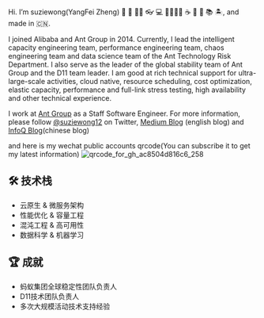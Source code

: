 Hi. I’m suziewong(YangFei Zheng) 🤗 👱 🧑‍💻 👓 💻 👨‍👩‍👧‍👦 ☕ 🍵 🍺 📚 🏝, and made in 🇨🇳.

I joined Alibaba and Ant Group in 2014. Currently, I lead the intelligent capacity engineering team, performance engineering team, chaos engineering team and  data science team of the Ant Technology Risk Department. I also serve as the leader of the global stability team of Ant Group and the D11 team leader.  I am good at rich technical support for ultra-large-scale activities, cloud native, resource scheduling, cost optimization, elastic capacity, performance and full-link stress testing, high availability and other technical experience. 

I work at [Ant Group](https://www.antgroup.com/en) as a Staff Software Engineer. For more information, please follow [@suziewong12](https://twitter.com/suziewong12) on Twitter,  [Medium Blog](https://medium.com/@monkeysuzie) (english blog) and  [InfoQ Blog](https://www.infoq.cn/profile/81FF55C3111444/publish)(chinese blog) 

and here is my wechat public accounts qrcode(You can subscribe it to get my latest information)
![qrcode_for_gh_ac8504d816c6_258](https://user-images.githubusercontent.com/1535119/173273425-5573cce6-d18f-4510-997f-db12f429b6cf.jpg)

<!--

**suziewong/suziewong** is a ✨ _special_ ✨ repository because its `README.md` (this file) appears on your GitHub profile.


Here are some ideas to get you started:

- 🔭 I’m currently working on ...
- 🌱 I’m currently learning ...
- 👯 I’m looking to collaborate on ...
- 🤔 I’m looking for help with ...
- 💬 Ask me about ...
- 📫 How to reach me: ...
- 😄 Pronouns: ...
- ⚡ Fun fact: ...
-- add my [LinkedIn](https://www.linkedin.cn/incareer/in/%E6%B4%8B%E9%A3%9E-%E9%83%91-99272275) ,
-->

## 🛠 技术栈

- 云原生 & 微服务架构
- 性能优化 & 容量工程
- 混沌工程 & 高可用性
- 数据科学 & 机器学习

## 🏆 成就

- 蚂蚁集团全球稳定性团队负责人
- D11技术团队负责人
- 多次大规模活动技术支持经验
